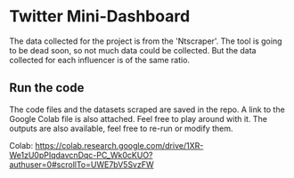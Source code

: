 
# Twitter Mini-Dashboard 

The data collected for the project is from the 'Ntscraper'. The tool is going to be dead soon, so not much data could be collected. But the data collected for each influencer is of the same ratio.


## Run the code

The code files and the datasets scraped are saved in the repo.
A link to the Google Colab file is also attached. Feel free to play around with it.
The outputs are also available, feel free to re-run or modify them.

Colab:  https://colab.research.google.com/drive/1XR-We1zU0pPIqdavcnDqc-PC_Wk0cKUO?authuser=0#scrollTo=UWE7bV5SvzFW

